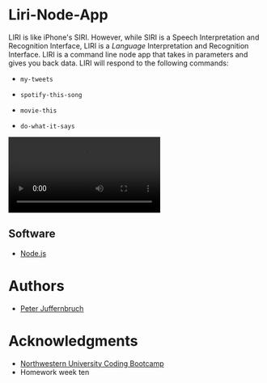 # Liri-Node-App

LIRI is like iPhone's SIRI. However, while SIRI is a Speech Interpretation and Recognition Interface, LIRI is a _Language_ Interpretation and Recognition Interface. LIRI is a command line node app that takes in parameters and gives you back data.
LIRI will respond to the following commands:

* `my-tweets`

* `spotify-this-song`

* `movie-this`

* `do-what-it-says`

![screenshot](images/screen-gif.mov)

## Software

* [Node.js](https://nodejs.org/en/)

# Authors

* [Peter Juffernbruch](https://github.com/peterjuff)

# Acknowledgments

* [Northwestern University Coding Bootcamp](https://bootcamp.northwestern.edu/coding/)
* Homework week ten
